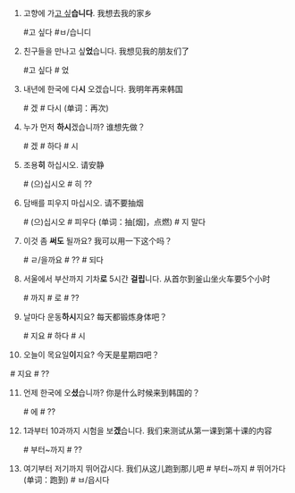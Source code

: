 1. 고향에 가<u>고 싶</u>**습니다**. 我想去我的家乡

   \#고 싶다  #ㅂ/습니디

2. 친구들을 만나고 싶**었**습니다. 我想见我的朋友们了

   \#고 싶다 # 었

3. 내년에 한국에 다**시** 오겠습니다. 我明年再来韩国

   \# 겠 # 다시 (单词：再次)

4. 누가 먼저 **하시**겠습니까? 谁想先做？

   \# 겠 # 하다 # 시 

5. 조용**히** 하십시오. 请安静

   \# (으)십시오 # 히 ??

6. 담배를 피우지 마십시오. 请不要抽烟

   \# (으)십시오 # 피우다  (单词：抽[烟]，点燃)  # 지 말다 

7. 이것 좀 **써도** 될까요? 我可以用一下这个吗？

   \# ㄹ/을까요 # ?? # 되다

8. 서울에서 부산까지 기차**로** 5시간 **걸립**니다. 从首尔到釜山坐火车要5个小时

   \# 까지 # 로 # ??

9. 날마다 운동**하시**지요? 每天都锻炼身体吧？

   \# 지요 # 하다 # 시

10. 오늘이 목요일**이**지요? 今天是星期四吧？

  \# 지요 # ??

11. 언제 한국에 오**셨**습니까? 你是什么时候来到韩国的？

    \# 에 # ??

12. 1과부터 10과까지 시험을 보**겠**습니다. 我们来测试从第一课到第十课的内容

    \# 부터~까지 # ??

13. 여기부터 저기까지 뛰어갑시다. 我们从这儿跑到那儿吧
   \# 부터~까지 # 뛰어가다(单词：跑到) # ㅂ/읍시다









